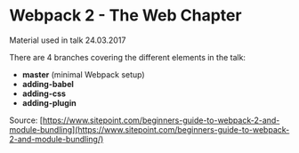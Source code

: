# Webpack 2 - The Web Chapter

Material used in talk 24.03.2017

There are 4 branches covering the different elements in the talk:
- **master** (minimal Webpack setup)
- **adding-babel**
- **adding-css**
- **adding-plugin**

Source: [https://www.sitepoint.com/beginners-guide-to-webpack-2-and-module-bundling](https://www.sitepoint.com/beginners-guide-to-webpack-2-and-module-bundling/)

